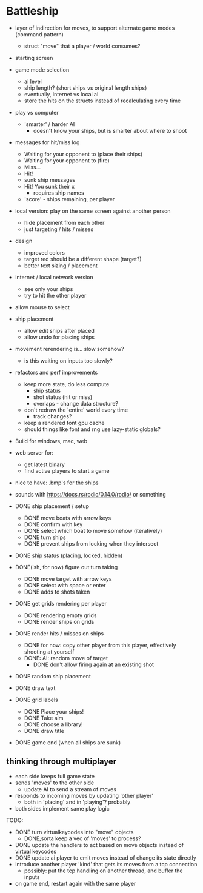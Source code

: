 # Battleship

- layer of indirection for moves, to support alternate game modes (command
    pattern)
    - struct "move" that a player / world consumes?
- starting screen
- game mode selection
    - ai level
    - ship length? (short ships vs original length ships)
    - eventually, internet vs local ai
  - store the hits on the structs instead of recalculating every time
- play vs computer
  - 'smarter' / harder AI
      - doesn't know your ships, but is smarter about where to shoot
- messages for hit/miss log
  - Waiting for your opponent to (place their ships)
  - Waiting for your opponent to (fire)
  - Miss...
  - Hit!
  - sunk ship messages
  - Hit! You sunk their x
    - requires ship names
  - 'score' - ships remaining, per player

- local version: play on the same screen against another person
  - hide placement from each other
  - just targeting / hits / misses
- design
  - improved colors
  - target red should be a different shape (target?)
  - better text sizing / placement
- internet / local network version
    - see only your ships
    - try to hit the other player
- allow mouse to select
- ship placement
  - allow edit ships after placed
  - allow undo for placing ships
- movement rerendering is... slow somehow?
    - is this waiting on inputs too slowly?
- refactors and perf improvements
    - keep more state, do less compute
      - ship status
      - shot status (hit or miss)
      - overlaps - change data structure?
    - don't redraw the 'entire' world every time
        - track changes?
    - keep a rendered font gpu cache
  - should things like font and rng use lazy-static globals?

- Build for windows, mac, web
- web server for:
  - get latest binary
  - find active players to start a game
- nice to have: .bmp's for the ships
- sounds with https://docs.rs/rodio/0.14.0/rodio/ or something

- DONE ship placement / setup
  - DONE move boats with arrow keys
  - DONE confirm with key
  - DONE select which boat to move somehow (iteratively)
  - DONE turn ships
  - DONE prevent ships from locking when they intersect
- DONE ship status (placing, locked, hidden)
- DONE(ish, for now) figure out turn taking
    - DONE move target with arrow keys
    - DONE select with space or enter
    - DONE adds to shots taken
- DONE get grids rendering per player
    - DONE rendering empty grids
    - DONE render ships on grids
- DONE render hits / misses on ships
    - DONE for now: copy other player from this player, effectively shooting at yourself
    - DONE: AI: random move of target
        - DONE don't allow firing again at an existing shot
- DONE random ship placement
- DONE draw text
- DONE grid labels
    - DONE Place your ships!
    - DONE Take aim
    - DONE choose a library!
    - DONE draw title
- DONE game end (when all ships are sunk)

## thinking through multiplayer

- each side keeps full game state
- sends 'moves' to the other side
    - update AI to send a stream of moves
- responds to incoming moves by updating 'other player'
  - both in 'placing' and in 'playing'? probably
- both sides implement same play logic

TODO:
- DONE turn virtualkeycodes into "move" objects
    - DONE,sorta keep a vec of 'moves' to process?
- DONE update the handlers to act based on move objects instead of virtual
    keycodes
- DONE update ai player to emit moves instead of change its state directly
- introduce another player 'kind' that gets its moves from a tcp
    connection
    - possibly: put the tcp handling on another thread, and buffer the inputs
- on game end, restart again with the same player
